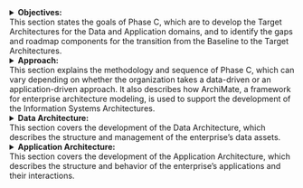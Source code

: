 <details> 
<summary><b>Objectives:</b></br>This section states the goals of Phase C, which are to develop the Target Architectures for the Data and Application domains, and to identify the gaps and roadmap components for the transition from the Baseline to the Target Architectures. </summary>

## 1. Objectives
The objective of this document is to outline, in detail, the information systems architecture of Little People. As part of the following sections, this document will outline the approaches used, the baseline and target data architecture and the baseline and target application architecture including their relevant Gap analysis and roadmap components.
</details>

<details> 
<summary><b>Approach:</b></br>This section explains the methodology and sequence of Phase C, which can vary depending on whether the organization takes a data-driven or an application-driven approach. It also describes how ArchiMate, a framework for enterprise architecture modeling, is used to support the development of the Information Systems Architectures.</summary>

## 2. Approach
</details>

<details> 
<summary><b>Data Architecture:</b></br>This section covers the development of the Data Architecture, which describes the structure and management of the enterprise’s data assets.</summary>

## 3. Data Architecture

+ <details> 
    <summary></t><b>Baseline Data Architecture:</b></br>This section covers the development of the Data Architecture, which describes the structure and management of the enterprise’s data assets.</summary>

    ### 3.1. Baseline Data Architecture

  </details>

+ <details> 
    <summary><b>Target Data Architecture:</b></br>This section covers the development of the Data Architecture, which describes the structure and management of the enterprise’s data assets.</summary>

    ### 3.2. Target Data Architecture

  </details>

+ <details> 
    <summary><b>Gap Analysis:</b></br>This section covers the development of the Data Architecture, which describes the structure and management of the enterprise’s data assets.</summary>

    ### 3.3. Gap Analysis

  </details>

+ <details> 
    <summary><b>Roadmap Components:</b></br>This section covers the development of the Data Architecture, which describes the structure and management of the enterprise’s data assets.</summary>

    ### 3.4. Roadmap Components
  </details>

</details>

<details> 
<summary><b>Application Architecture:</b></br>This section covers the development of the Application Architecture, which describes the structure and behavior of the enterprise’s applications and their interactions.</summary>

## 4. Application Architecture


+ <details> 
    <summary><b>Baseline Application Architecture:</b></br>This sub-section describes the current state of the Application Architecture, using ArchiMate diagrams to model the existing applications, services, interfaces, and collaborations.</summary>

    ### 4.1. Baseline Application Architecture

  </details>

+ <details> 
    <summary><b>Target Application Architecture:</b></br>This sub-section describes the future state of the Application Architecture, using ArchiMate diagrams to model how the enterprise wants to improve or change its applications, services, interfaces, and collaborations.</summary>

    ### 4.2. Target Application Architecture

  </details>

+ <details> 
    <summary><b>Gap Analysis:</b></br>This sub-section analyzes the gap between the Baseline and Target Application Architectures, using ArchiMate diagrams to identify the differences, issues, and opportunities for improvement.</summary>

    ### 4.3. Gap Analysis

  </details>

+ <details> 
    <summary><b>Roadmap Components:</b></br>This sub-section defines the roadmap components for transitioning from the Baseline to the Target Application Architectures, using ArchiMate diagrams to illustrate the phases, activities, and deliverables of the transition plan.</summary>

    ### 4.4. Roadmap Components
  </details>
</details>